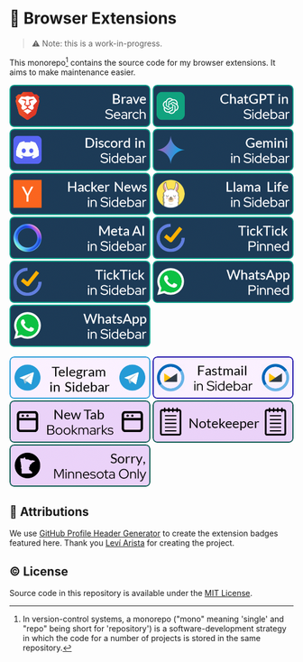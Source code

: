# 🔌 Browser Extensions

> ⚠ Note: this is a work-in-progress.

This monorepo[^1] contains the source code for my browser extensions. It aims to make maintenance easier.

[![banner](assets/banners/brave-header-2.png)](brave-search)
[![banner](assets/banners/chatgpt-banner-1.png)](chatgpt-in-sidebar)
[![banner](assets/banners/discord-banner-2.png)](discord-in-sidebar)
[![banner](assets/banners/gemini-2.png)](gemini-in-sidebar)
[![banner](assets/banners/hn-2.png)](hacker-news-in-sidebar)
[![banner](assets/banners/llamalife-2.png)](llamalife-in-sidebar)
[![banner](assets/banners/metaai-2.png)](metaai-in-sidebar)
[![banner](assets/banners/ticktick-pinned-2.png)](ticktick-pinned)
[![banner](assets/banners/ticktick-sidebar-1.png)](ticktick-in-sidebar)
[![banner](assets/banners/whatsapp-pinned-1.png)](whatsapp-pinned)
[![banner](assets/banners/whatsapp-sidebar-2.png)](whatsapp-in-sidebar)

[![banner](assets/banners/telegram-sidebar-2.png)](telegram-in-sidebar)
[![banner](assets/banners/fastmail-sidebar-2.png)](fastmail-in-sidebar)
[![banner](assets/banners/newtab-bookmarks-2.png)](new-tab-bookmarks)
[![banner](assets/banners/notekeeper-1.png)](notekeeper)
[![banner](assets/banners/sorry-mn-only-2.png)](sorry-minnesota-only)
<!-- [![banner](assets/banners/todoist-1.png)](todoist-in-sidebar) -->

## 💜 Attributions

We use [GitHub Profile Header Generator](https://github.com/leviarista/github-profile-header-generator) to create the extension badges featured here. Thank you [Leví Arista](https://github.com/leviarista) for creating the project.

## © License

Source code in this repository is available under the [MIT License](LICENSE).

[^1]: In version-control systems, a monorepo ("mono" meaning 'single' and "repo" being short for 'repository') is a software-development strategy in which the code for a number of projects is stored in the same repository.
